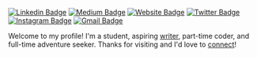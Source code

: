 <p dir="auto"><a href="https://www.linkedin.com/in/jlim/" rel="nofollow"><img src="https://camo.githubusercontent.com/73f99b2a5fcefa93e3d2cb55ebe8ddb92b3e0aff03f092b7e762a3ca706cffe0/68747470733a2f2f696d672e736869656c64732e696f2f62616467652f2d6a6c696d2d626c75653f7374796c653d666c6174266c6f676f3d4c696e6b6564696e266c6f676f436f6c6f723d7768697465266c696e6b3d68747470733a2f2f7777772e6c696e6b6564696e2e636f6d2f696e2f6a6c696d2f" alt="Linkedin Badge" data-canonical-src="https://img.shields.io/badge/-jlim-blue?style=flat&amp;logo=Linkedin&amp;logoColor=white&amp;link=https://www.linkedin.com/in/jlim/" /></a>&nbsp;<a href="https://medium.com/@jessicalim" rel="nofollow"><img src="https://camo.githubusercontent.com/504625f80eec9ba1e872903da0e539d8a07777073e056dd64862cd7686f54234/68747470733a2f2f696d672e736869656c64732e696f2f62616467652f2d406a6573736963616c696d2d3030303030303f7374796c653d666c6174266c6162656c436f6c6f723d303030303030266c6f676f3d4d656469756d266c696e6b3d68747470733a2f2f6d656469756d2e636f6d2f406a6573736963616c696d" alt="Medium Badge" data-canonical-src="https://img.shields.io/badge/-@jessicalim-000000?style=flat&amp;labelColor=000000&amp;logo=Medium&amp;link=https://medium.com/@jessicalim" /></a>&nbsp;<a href="https://jessicalim.me/" rel="nofollow"><img src="https://camo.githubusercontent.com/edd428045343082ff25fc5de7f2a220ddf7d09dd75e9503319812d3fde3d2048/68747470733a2f2f696d672e736869656c64732e696f2f62616467652f2d6a6573736963616c696d2e6d652d3437434343433f7374796c653d666c6174266c6f676f3d476f6f676c652d4368726f6d65266c6f676f436f6c6f723d7768697465266c696e6b3d68747470733a2f2f6a6573736963616c696d2e6d65" alt="Website Badge" data-canonical-src="https://img.shields.io/badge/-jessicalim.me-47CCCC?style=flat&amp;logo=Google-Chrome&amp;logoColor=white&amp;link=https://jessicalim.me" /></a>&nbsp;<a href="https://twitter.com/_jesslim" rel="nofollow"><img src="https://camo.githubusercontent.com/0595d282b1f914c2cb2d9a19aa4e09fdc43d24dc98cf2a2ce3df77607eb89997/68747470733a2f2f696d672e736869656c64732e696f2f62616467652f2d405f5f6a6573736c696d2d3163613066313f7374796c653d666c6174266c6162656c436f6c6f723d316361306631266c6f676f3d74776974746572266c6f676f436f6c6f723d7768697465266c696e6b3d68747470733a2f2f747769747465722e636f6d2f5f6a6573736c696d" alt="Twitter Badge" data-canonical-src="https://img.shields.io/badge/-@__jesslim-1ca0f1?style=flat&amp;labelColor=1ca0f1&amp;logo=twitter&amp;logoColor=white&amp;link=https://twitter.com/_jesslim" /></a>&nbsp;<a href="https://instagram.com/_jessicaalim" rel="nofollow"><img src="https://camo.githubusercontent.com/7490764040383905fb786c646859b147c1f95d9a2940d8beeafcded9fc3f574a/68747470733a2f2f696d672e736869656c64732e696f2f62616467652f2d405f5f6a657373696361616c696d2d707572706c653f7374796c653d666c6174266c6f676f3d696e7374616772616d266c6f676f436f6c6f723d7768697465266c696e6b3d68747470733a2f2f696e7374616772616d2e636f6d2f5f6a657373696361616c696d2f" alt="Instagram Badge" data-canonical-src="https://img.shields.io/badge/-@__jessicaalim-purple?style=flat&amp;logo=instagram&amp;logoColor=white&amp;link=https://instagram.com/_jessicaalim/" /></a>&nbsp;<a href="mailto:jessicalim813@gmail.com"><img src="https://camo.githubusercontent.com/4febdb2ec01df510110fe12801f797f26a4b28c015f0258b2fc210e3f69d1d93/68747470733a2f2f696d672e736869656c64732e696f2f62616467652f2d6a6573736963616c696d3831332d6331343433383f7374796c653d666c6174266c6f676f3d476d61696c266c6f676f436f6c6f723d7768697465266c696e6b3d6d61696c746f3a6a6573736963616c696d38313340676d61696c2e636f6d" alt="Gmail Badge" data-canonical-src="https://img.shields.io/badge/-jessicalim813-c14438?style=flat&amp;logo=Gmail&amp;logoColor=white&amp;link=mailto:jessicalim813@gmail.com" /></a></p>
<p dir="auto">Welcome to my profile! I'm a student, aspiring&nbsp;<a href="https://medium.com/@_jessicalim" rel="nofollow">writer</a>, part-time coder, and full-time adventure seeker. Thanks for visiting and I'd love to&nbsp;<a href="https://www.linkedin.com/in/jlim/" rel="nofollow">connect</a>!</p>
